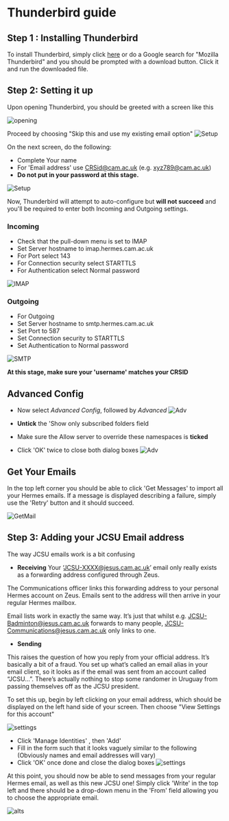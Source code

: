 # Thunderbird guide

## Step 1 : Installing Thunderbird

To install Thunderbird, simply click [here](https://www.thunderbird.net/en-GB/) or do a Google search for "Mozilla Thunderbird" and you should be prompted with a download button. Click it and run the downloaded file.

## Step 2: Setting it up

Upon opening Thunderbird, you should be greeted with a screen like this

![opening](img/greeting.png)

Proceed by choosing "Skip this and use my existing email option"
![Setup](img/video1.gif)

On the next screen, do the following:
  * Complete Your name
  * For 'Email address' use CRSid@cam.ac.uk (e.g. xyz789@cam.ac.uk)
  * **Do not put in your password at this stage.**
  
  
![Setup](img/video2.gif)



Now, Thunderbird will attempt to auto-configure but **will not succeed** and you'll be required to enter both Incoming and Outgoing settings.






### Incoming

* Check that the pull-down menu is set to IMAP
* Set Server hostname to imap.hermes.cam.ac.uk
* For Port select 143
* For Connection security select STARTTLS
* For Authentication select Normal password

![IMAP](img/video3-IMAP.gif)







### Outgoing

* For Outgoing
* Set Server hostname to smtp.hermes.cam.ac.uk
* Set Port to 587
* Set Connection security to STARTTLS
* Set Authentication to Normal password

![SMTP](img/video4-SMTP.gif)






**At this stage, make sure your 'username' matches your CRSID**




## Advanced Config
* Now select *Advanced Config*, followed by *Advanced*
![Adv](img/video5-adva.gif)




* **Untick** the 'Show only subscribed folders field
* Make sure the Allow server to override these namespaces is **ticked**
* Click 'OK' twice to close both dialog boxes
![Adv](img/video6-ticks.gif)


## Get Your Emails

In the top left corner you should be able to click 'Get Messages' to import all your Hermes emails. If a message is displayed describing a failure, simply use the 'Retry' button and it should succeed.

![GetMail](img/video7-getmail.gif)


## Step 3: Adding your JCSU Email address

The way JCSU emails work is a bit confusing

* **Receiving**
 Your ‘JCSU-XXXX@jesus.cam.ac.uk’ email only really exists as a forwarding address configured through Zeus.
 
The Communications officer links this forwarding address to your personal Hermes account on Zeus. Emails sent to the address will then arrive in your regular Hermes mailbox.

Email lists work in exactly the same way. It’s just that whilst e.g. JCSU-Badminton@jesus.cam.ac.uk forwards to many people, JCSU-Communications@jesus.cam.ac.uk only links to one.

* **Sending**

This raises the question of how you reply from your official address. It’s basically a bit of a fraud. You set up what’s called an email alias in your email client, so it looks as if the email was sent from an account called “JCSU…”. There’s actually nothing to stop some randomer in Uruguay from passing themselves off as the JCSU president.


To set this up, begin by left clicking on your email address, which should be displayed on the left hand side of your screen. Then choose "View Settings for this account"

![settings](img/video8-opensettings.gif)


* Click 'Manage Identities' , then 'Add'
* Fill in the form such that it looks vaguely similar to the following (Obviously names and email addresses will vary)
* Click 'OK' once done and close the dialog boxes
![settings](img/completedform.png)


  
At this point, you should now be able to send messages from your regular Hermes email, as well as this new JCSU one!
Simply click 'Write' in the top left and there should be a drop-down menu in the 'From' field allowing you to choose the appropriate email.

![alts](img/video10-alt)






